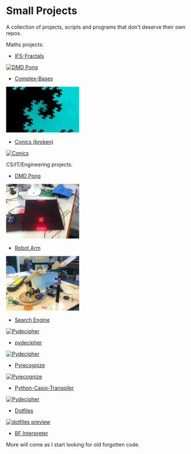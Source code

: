 Small Projects
===

A collection of projects, scripts and programs that don't deserve their own repos.

Maths projects:

* <a href="IFS-Fractals">IFS-Fractals

<img src="http://i.imgur.com/JhOh1cK.png" alt="DMD Pong" width="200"/></a>

* <a href="Complex-Bases">Complex-Bases

<img src="/Complex-Bases/Base%20Representation/Favourites/%3C1.0%20+%201.0i%3EZ%202%5E22.jpeg" alt="1+1i" width="200"/><a/>

* <a href="Conics">Conics (broken)

<img src="http://i.imgur.com/TlJuLSm.jpg" alt="Conics" width="200"/></a>



CS/IT/Engineering projects:

* <a href="dmd-pong">DMD Pong

<img src="/dmd-pong/image.jpg" alt="DMD Pong" width="200"/></a>

* <a href="robotic-arm">Robot Arm

<img src="/robotic-arm/development.jpg" alt="Robot Arm" width="200"/></a>

* <a href="Search-Engine">Search Engine

<img src="http://i.imgur.com/hUMIPwQ.png" alt="Pydecipher" width="200"/></a>

* <a href="pydecipher">pydecipher

<img src="http://i.imgur.com/mY0jjP7.png" alt="Pydecipher" width="200"/></a>

* <a href="Pyrecognize">Pyrecognize

<img src="https://***REMOVED***.com/img/posts/facerec.png" alt="Pyrecognize" width="200"/></a>

* <a href="Python-CBasic-Transpiler">Python-Casio-Transpiler

<img src="http://i.imgur.com/yUZrIiv.png" alt="Pydecipher" width="200"/></a>

* <a href="dotfiles">Dotfiles

<img src="http://i.imgur.com/tCuR0ue.png" alt="dotfiles preview" width="200"/></a>

* <a href="bf-interpreter">BF Interpreter</a>

More will come as I start looking for old forgotten code.
